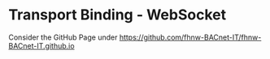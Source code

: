 # Transport Binding - WebSocket

Consider the GitHub Page under https://github.com/fhnw-BACnet-IT/fhnw-BACnet-IT.github.io